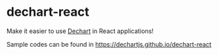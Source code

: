 # dechart-react
Make it easier to use [Dechart](https://github.com/dechartjs/dechart) in React applications!

Sample codes can be found in https://dechartjs.github.io/dechart-react
